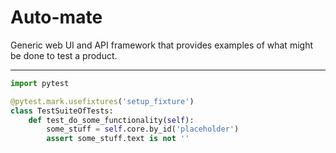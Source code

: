 # Auto-mate
Generic web UI and API framework that provides examples of what might be
done to test a product.

---

```python
import pytest

@pytest.mark.usefixtures('setup_fixture')
class TestSuiteOfTests:
    def test_do_some_functionality(self):
        some_stuff = self.core.by_id('placeholder')
        assert some_stuff.text is not ''
```